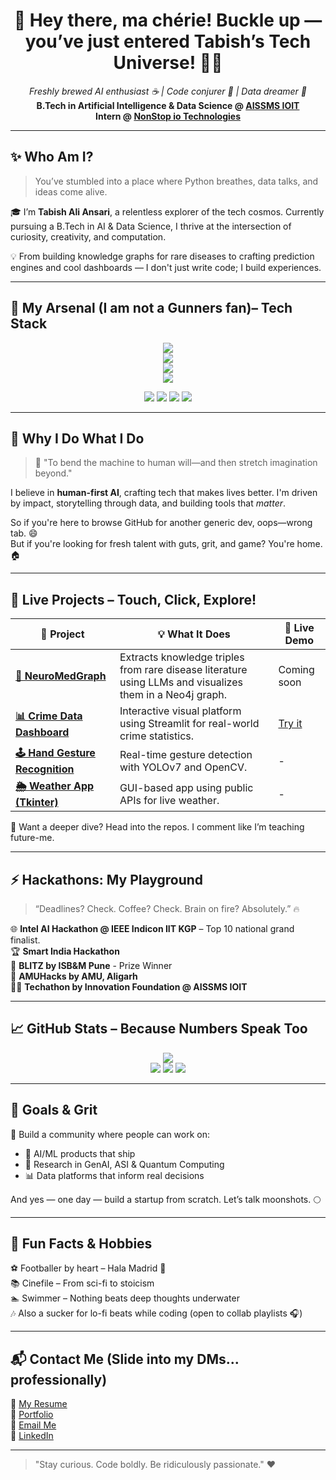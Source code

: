 <h1 align="center">👋 Hey there, ma chérie! Buckle up — you’ve just entered Tabish’s Tech Universe! 💺🎢</h1>
<p align="center">
  <em>Freshly brewed AI enthusiast ☕ | Code conjurer 🧙 | Data dreamer 🌌</em><br>
  <strong>B.Tech in Artificial Intelligence & Data Science @ <a href="https://aissmsioit.org/" target="_blank">AISSMS IOIT</a></strong><br>
  <strong>Intern @ <a href="https://nonstopio.com/" target="_blank">NonStop io Technologies</a></strong>
</p>


---

## ✨ Who Am I?

> You’ve stumbled into a place where Python breathes, data talks, and ideas come alive.

🎓 I’m **Tabish Ali Ansari**, a relentless explorer of the tech cosmos. Currently pursuing a B.Tech in AI & Data Science, I thrive at the intersection of curiosity, creativity, and computation.

💡 From building knowledge graphs for rare diseases to crafting prediction engines and cool dashboards — I don't just write code; I build experiences.

---

## 🔧 My Arsenal (I am not a Gunners fan)– Tech Stack

<p align="center">
  <img src="https://skillicons.dev/icons?i=python,java,c,cpp" />
  <br/>
  <img src="https://skillicons.dev/icons?i=opencv,pytorch,tensorflow,git" />
  <br/>
  <img src="https://skillicons.dev/icons?i=mongodb,mysql,postgres,grafana" />
  <br/>
  <img src="https://skillicons.dev/icons?i=fastapi,flask,vscode,linux" />
</p>

<p align="center">
  <img src="https://img.shields.io/badge/Seaborn-3776AB?style=for-the-badge&logo=python&logoColor=white"/>
  <img src="https://img.shields.io/badge/scikit--learn-F7931E?style=for-the-badge&logo=scikit-learn&logoColor=white"/>
  <img src="https://img.shields.io/badge/Neo4j-008CC1?style=for-the-badge&logo=neo4j&logoColor=white"/>
  <img src="https://img.shields.io/badge/SpringBoot-6DB33F?style=for-the-badge&logo=springboot&logoColor=white"/>
</p>

---

## 🌌 Why I Do What I Do

> 🚀 "To bend the machine to human will—and then stretch imagination beyond."

I believe in **human-first AI**, crafting tech that makes lives better. I'm driven by impact, storytelling through data, and building tools that *matter*.

So if you're here to browse GitHub for another generic dev, oops—wrong tab. 😄  
But if you're looking for fresh talent with guts, grit, and game? You're home. 🏠

---

## 🧪 Live Projects – Touch, Click, Explore!

| 🚀 Project | 💡 What It Does | 🔗 Live Demo |
|-----------|-----------------|--------------|
| **[🧠 NeuroMedGraph](https://github.com/tabishaliansari/NeuroMedGraph)** | Extracts knowledge triples from rare disease literature using LLMs and visualizes them in a Neo4j graph. | Coming soon |
| **[📊 Crime Data Dashboard](https://github.com/tabishaliansari/Crime-Data-Dashboard)** | Interactive visual platform using Streamlit for real-world crime statistics. | [Try it](#) |
| **[🕹️ Hand Gesture Recognition](https://github.com/tabishaliansari/Hand-Gesture-Recognition)** | Real-time gesture detection with YOLOv7 and OpenCV. | - |
| **[🌦️ Weather App (Tkinter)](https://github.com/tabishaliansari/Weather-Forecast-App)** | GUI-based app using public APIs for live weather. | - |

🧠 Want a deeper dive? Head into the repos. I comment like I’m teaching future-me.

---

## ⚡ Hackathons: My Playground

> “Deadlines? Check. Coffee? Check. Brain on fire? Absolutely.” 🔥

🌐 **Intel AI Hackathon @ IEEE Indicon IIT KGP** – Top 10 national grand finalist.  
🏆 **Smart India Hackathon**  
🚀 **BLITZ by ISB&M Pune** - Prize Winner  
🌟 **AMUHacks by AMU, Aligarh**  
🧑‍💻 **Techathon by Innovation Foundation @ AISSMS IOIT**

---

## 📈 GitHub Stats – Because Numbers Speak Too

<p align="center">
  <img src="https://komarev.com/ghpvc/?username=tabishaliansari&label=Profile%20views&color=0e75b6&style=flat" /><br>
  <img src="https://github-readme-stats.vercel.app/api?username=tabishaliansari&show_icons=true&theme=github_dark" />
  <img src="https://streak-stats.demolab.com?user=tabishaliansari&theme=dark&hide_border=true" />
  <img src="https://github-profile-trophy.vercel.app/?username=tabishaliansari&theme=onestar&no-frame=true&row=1&column=7" />
</p>

---

## 📌 Goals & Grit

🎯 Build a community where people can work on:
- 🤖 AI/ML products that ship
- 🧠 Research in GenAI, ASI & Quantum Computing
- 📊 Data platforms that inform real decisions

And yes — one day — build a startup from scratch. Let’s talk moonshots. 🌕

---

## 🎒 Fun Facts & Hobbies

⚽ Footballer by heart – Hala Madrid 🤍  
📚 Cinefile – From sci-fi to stoicism  
🏊 Swimmer – Nothing beats deep thoughts underwater  
🎶 Also a sucker for lo-fi beats while coding (open to collab playlists 🎧)

---

## 📬 Contact Me (Slide into my DMs... professionally)

📜 [My Resume](./Resume.pdf)  
🧔 [Portfolio](https://tabishaliansari.carrd.co/)  
📧 [Email Me](mailto:tabish.ansari004@yahoo.com)  
🔗 [LinkedIn](https://www.linkedin.com/in/tabishaliansari/)

---

> "Stay curious. Code boldly. Be ridiculously passionate." ❤️
